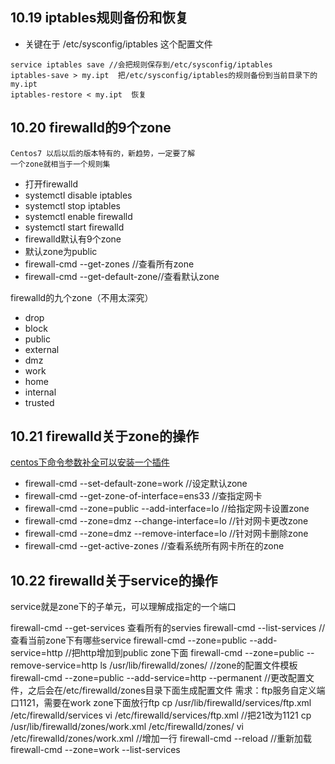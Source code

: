 ## 10.19 iptables规则备份和恢复
* 关键在于 /etc/sysconfig/iptables 这个配置文件
```
service iptables save //会把规则保存到/etc/sysconfig/iptables
iptables-save > my.ipt  把/etc/sysconfig/iptables的规则备份到当前目录下的my.ipt
iptables-restore < my.ipt  恢复
```

## 10.20 firewalld的9个zone
```
Centos7 以后以后的版本特有的，新趋势，一定要了解
一个zone就相当于一个规则集
```

* 打开firewalld
* systemctl disable iptables
* systemctl stop iptables
* systemctl enable firewalld
* systemctl start firewalld
* firewalld默认有9个zone
* 默认zone为public
* firewall-cmd --get-zones //查看所有zone
* firewall-cmd --get-default-zone//查看默认zone

firewalld的九个zone（不用太深究）

* drop 
* block
* public
* external
* dmz
* work
* home
* internal
* trusted



## 10.21 firewalld关于zone的操作

[centos下命令参数补全可以安装一个插件](http://jaminzhang.github.io/linux/CentOS-Bash-command-completion-enhanced-tool-bash-completion/)

* firewall-cmd --set-default-zone=work //设定默认zone
* firewall-cmd --get-zone-of-interface=ens33 //查指定网卡
* firewall-cmd --zone=public --add-interface=lo //给指定网卡设置zone 
* firewall-cmd --zone=dmz --change-interface=lo //针对网卡更改zone
* firewall-cmd --zone=dmz  --remove-interface=lo  //针对网卡删除zone 
* firewall-cmd --get-active-zones  //查看系统所有网卡所在的zone



## 10.22 firewalld关于service的操作

service就是zone下的子单元，可以理解成指定的一个端口

firewall-cmd --get-services  查看所有的servies
firewall-cmd --list-services  //查看当前zone下有哪些service
firewall-cmd --zone=public --add-service=http //把http增加到public zone下面
firewall-cmd --zone=public --remove-service=http
ls /usr/lib/firewalld/zones/ //zone的配置文件模板
firewall-cmd --zone=public --add-service=http --permanent //更改配置文件，之后会在/etc/firewalld/zones目录下面生成配置文件
需求：ftp服务自定义端口1121，需要在work zone下面放行ftp
cp /usr/lib/firewalld/services/ftp.xml /etc/firewalld/services
vi /etc/firewalld/services/ftp.xml //把21改为1121
cp /usr/lib/firewalld/zones/work.xml /etc/firewalld/zones/
vi /etc/firewalld/zones/work.xml //增加一行
<service name="ftp"/>
firewall-cmd --reload //重新加载
firewall-cmd --zone=work --list-services



